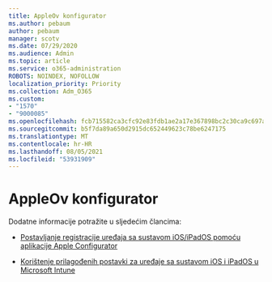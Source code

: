```yaml
---
title: AppleOv konfigurator
ms.author: pebaum
author: pebaum
manager: scotv
ms.date: 07/29/2020
ms.audience: Admin
ms.topic: article
ms.service: o365-administration
ROBOTS: NOINDEX, NOFOLLOW
localization_priority: Priority
ms.collection: Adm_O365
ms.custom:
- "1570"
- "9000085"
ms.openlocfilehash: fcb715582ca3cfc92e83fdb1ae2a17e367898bc2c30ca9c697a5186444a7fa0b
ms.sourcegitcommit: b5f7da89a650d2915dc652449623c78be6247175
ms.translationtype: MT
ms.contentlocale: hr-HR
ms.lasthandoff: 08/05/2021
ms.locfileid: "53931909"
---
```

# <a name="apple-configurator"></a>AppleOv konfigurator

Dodatne informacije potražite u sljedećim člancima: 

- [Postavljanje registracije uređaja sa sustavom iOS/iPadOS pomoću aplikacije Apple Configurator](https://docs.microsoft.com/intune/apple-configurator-enroll-ios)

- [Korištenje prilagođenih postavki za uređaje sa sustavom iOS i iPadOS u Microsoft Intune](https://docs.microsoft.com/intune/custom-settings-ios)